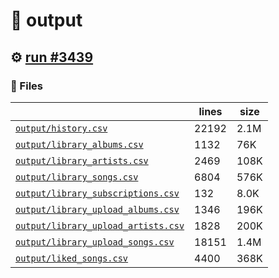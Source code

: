 # 📝  output 

## ⚙️ [run #3439](https://github.com/jwenerd/ytm-dl/actions/runs/13255339143)

### 📁 Files

|                                                                         |lines|size|
|-------------------------------------------------------------------------|-----|----|
|[`output/history.csv` ](output/history.csv)                              |22192|2.1M|
|[`output/library_albums.csv` ](output/library_albums.csv)                |1132 |76K |
|[`output/library_artists.csv` ](output/library_artists.csv)              |2469 |108K|
|[`output/library_songs.csv` ](output/library_songs.csv)                  |6804 |576K|
|[`output/library_subscriptions.csv` ](output/library_subscriptions.csv)  |132  |8.0K|
|[`output/library_upload_albums.csv` ](output/library_upload_albums.csv)  |1346 |196K|
|[`output/library_upload_artists.csv` ](output/library_upload_artists.csv)|1828 |200K|
|[`output/library_upload_songs.csv` ](output/library_upload_songs.csv)    |18151|1.4M|
|[`output/liked_songs.csv` ](output/liked_songs.csv)                      |4400 |368K|